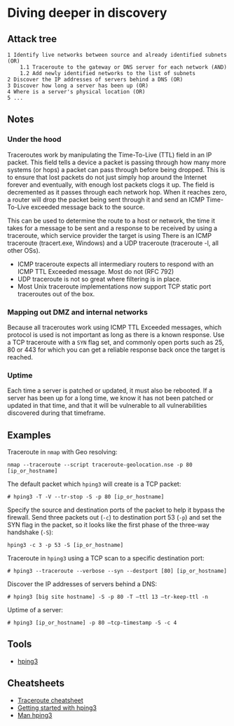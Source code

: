 # Diving deeper in discovery

## Attack tree

```text
1 Identify live networks between source and already identified subnets (OR)
    1.1 Traceroute to the gateway or DNS server for each network (AND)
    1.2 Add newly identified networks to the list of subnets
2 Discover the IP addresses of servers behind a DNS (OR)
3 Discover how long a server has been up (OR)
4 Where is a server's physical location (OR)
5 ...
```

## Notes

### Under the hood
Traceroutes work by manipulating the Time-To-Live (TTL) field in an IP packet. This field tells a device a packet is passing through how many more systems (or hops) a packet can pass through before being dropped. This is to ensure that lost packets do not just simply hop around the Internet forever and eventually, with enough lost packets clogs it up. The field is decremented as it passes through each network hop. When it reaches zero, a router will drop the packet being sent through it and send an ICMP Time-To-Live exceeded message back to the source.

This can be used to determine the route to a host or network, the time it takes for a message to be sent and a response to be received by using a traceroute, which service provider the target is using
There is an ICMP traceroute (tracert.exe, Windows) and a UDP traceroute (traceroute -l, all other OSs).
       
* ICMP traceroute expects all intermediary routers to respond with an ICMP TTL Exceeded message. Most do not (RFC 792)
* UDP traceroute is not so great where filtering is in place. 
* Most Unix traceroute implementations now support TCP static port traceroutes out of the box.

### Mapping out DMZ and internal networks

Because all traceroutes work using ICMP TTL Exceeded messages, which protocol is used is not important as long as there 
is a known response. Use a TCP traceroute with a `SYN` flag set, and commonly open ports such as 25, 80 or 443 for which 
you can get a reliable response back once the target is reached. 

### Uptime

Each time a server is patched or updated, it must also be rebooted. If a server has been up for a long time, we know it 
has not been patched or updated in that time, and that it will be vulnerable to all vulnerabilities discovered during 
that timeframe.

## Examples

Traceroute in `nmap` with Geo resolving:
```text
nmap --traceroute --script traceroute-geolocation.nse -p 80 [ip_or_hostname]
```

The default packet which `hping3` will create is a TCP packet:

```text
# hping3 -T -V --tr-stop -S -p 80 [ip_or_hostname]
```

Specify the source and destination ports of the packet to help it bypass the firewall. Send three packets out (`-c`) to 
destination port 53 (`-p`) and set the SYN flag in the packet, so it looks like the first phase of the three-way 
handshake (`-S`):

```text
hping3 -c 3 -p 53 -S [ip_or_hostname]
```

Traceroute in `hping3` using a TCP scan to a specific destination port:

```text
# hping3 --traceroute --verbose --syn --destport [80] [ip_or_hostname]
```

Discover the IP addresses of servers behind a DNS:

```text
# hping3 [big site hostname] -S -p 80 -T –ttl 13 –tr-keep-ttl -n
```

Uptime of a server:
```text
# hping3 [ip_or_hostname] -p 80 –tcp-timestamp -S -c 4
```

## Tools

* [hping3](https://www.kali.org/tools/hping3/)

## Cheatsheets

* [Traceroute cheatsheet](cheatsheets:docs/scanning/Traceroute-cheatsheet)
* [Getting started with hping3](http://wiki.hping.org/94)
* [Man hping3](https://linux.die.net/man/8/hping3)
